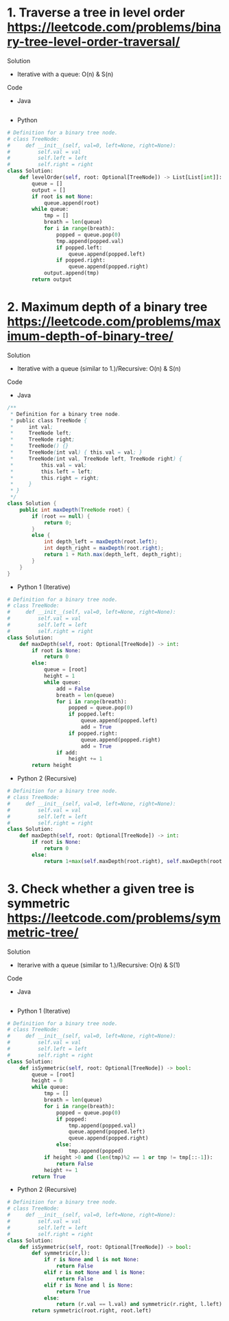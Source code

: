 # 1. Traverse a tree in level order https://leetcode.com/problems/binary-tree-level-order-traversal/

Solution

- Iterative with a queue: O(n) & S(n)

Code

- Java

```java

```

- Python

```python
# Definition for a binary tree node.
# class TreeNode:
#     def __init__(self, val=0, left=None, right=None):
#         self.val = val
#         self.left = left
#         self.right = right
class Solution:
    def levelOrder(self, root: Optional[TreeNode]) -> List[List[int]]:
        queue = []
        output = []
        if root is not None:
            queue.append(root)
        while queue:
            tmp = []
            breath = len(queue)
            for i in range(breath):
                popped = queue.pop(0)
                tmp.append(popped.val)
                if popped.left: 
                    queue.append(popped.left)
                if popped.right:
                    queue.append(popped.right)
            output.append(tmp)
        return output
```

# 2. Maximum depth of a binary tree https://leetcode.com/problems/maximum-depth-of-binary-tree/

Solution

- Iterative with a queue (similar to 1.)/Recursive: O(n) & S(n)

Code

- Java

```java
/**
 * Definition for a binary tree node.
 * public class TreeNode {
 *     int val;
 *     TreeNode left;
 *     TreeNode right;
 *     TreeNode() {}
 *     TreeNode(int val) { this.val = val; }
 *     TreeNode(int val, TreeNode left, TreeNode right) {
 *         this.val = val;
 *         this.left = left;
 *         this.right = right;
 *     }
 * }
 */
class Solution {
    public int maxDepth(TreeNode root) {
        if (root == null) {
            return 0;
        }
        else {
            int depth_left = maxDepth(root.left);
            int depth_right = maxDepth(root.right);
            return 1 + Math.max(depth_left, depth_right);
        }
    }
}
```

- Python 1 (Iterative)

```python
# Definition for a binary tree node.
# class TreeNode:
#     def __init__(self, val=0, left=None, right=None):
#         self.val = val
#         self.left = left
#         self.right = right
class Solution:
    def maxDepth(self, root: Optional[TreeNode]) -> int:
        if root is None:
            return 0
        else:
            queue = [root]
            height = 1
            while queue:
                add = False
                breath = len(queue)
                for i in range(breath):
                    popped = queue.pop(0)
                    if popped.left:
                        queue.append(popped.left)
                        add = True
                    if popped.right:
                        queue.append(popped.right)
                        add = True
                if add:
                    height += 1
        return height
```

- Python 2 (Recursive)

```python
# Definition for a binary tree node.
# class TreeNode:
#     def __init__(self, val=0, left=None, right=None):
#         self.val = val
#         self.left = left
#         self.right = right
class Solution:
    def maxDepth(self, root: Optional[TreeNode]) -> int:
        if root is None:
            return 0
        else:
            return 1+max(self.maxDepth(root.right), self.maxDepth(root.left))
```

# 3. Check whether a given tree is symmetric https://leetcode.com/problems/symmetric-tree/

Solution

- Iterarive with a queue (similar to 1.)/Recursive: O(n) & S(1)

Code

- Java

```java

```

- Python 1 (Iterative)

```python
# Definition for a binary tree node.
# class TreeNode:
#     def __init__(self, val=0, left=None, right=None):
#         self.val = val
#         self.left = left
#         self.right = right
class Solution:
    def isSymmetric(self, root: Optional[TreeNode]) -> bool:
        queue = [root]
        height = 0
        while queue:
            tmp = []
            breath = len(queue)
            for i in range(breath):
                popped = queue.pop(0)
                if popped:
                    tmp.append(popped.val)
                    queue.append(popped.left)
                    queue.append(popped.right)
                else:
                    tmp.append(popped)
            if height >0 and (len(tmp)%2 == 1 or tmp != tmp[::-1]):
                return False
            height += 1
        return True
```

- Python 2 (Recursive)

```python
# Definition for a binary tree node.
# class TreeNode:
#     def __init__(self, val=0, left=None, right=None):
#         self.val = val
#         self.left = left
#         self.right = right
class Solution:
    def isSymmetric(self, root: Optional[TreeNode]) -> bool:
        def symmetric(r,l):
            if r is None and l is not None:
                return False
            elif r is not None and l is None:
                return False
            elif r is None and l is None:
                return True
            else:
                return (r.val == l.val) and symmetric(r.right, l.left) and symmetric(r.left, l.right)
        return symmetric(root.right, root.left)
```